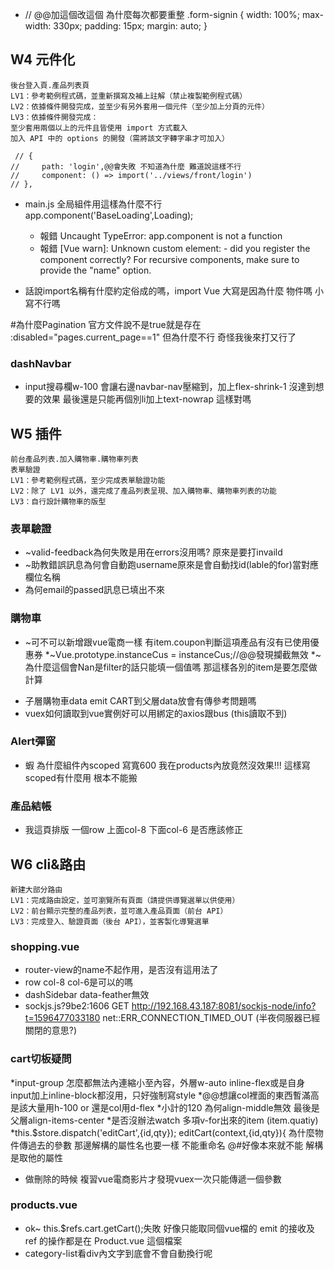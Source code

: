 * // @@加這個改這個 為什麼每次都要重整
    .form-signin {
        width: 100%;
        max-width: 330px;
        padding: 15px;
        margin: auto;
    }
<!-- =============================================== -->
## W4 元件化
```
後台登入頁.產品列表頁
LV1：參考範例程式碼，並重新撰寫及補上註解（禁止複製範例程式碼）
LV2：依據條件開發完成，並至少有另外套用一個元件（至少加上分頁的元件）
LV3：依據條件開發完成：
至少套用兩個以上的元件且皆使用 import 方式載入
加入 API 中的 options 的開發（需將該文字轉字串才可加入）
```
     // {
    //     path: 'login',@@會失敗 不知道為什麼 難道說這樣不行
    //     component: () => import('../views/front/login')
    // },

* main.js 全局組件用這樣為什麼不行 app.component('BaseLoading',Loading);
    * 報錯 Uncaught TypeError: app.component is not a function
    * 報錯 [Vue warn]: Unknown custom element: <BaseLoading> - did you register the component correctly? For recursive components, make sure to provide the "name" option.

* 話說import名稱有什麼約定俗成的嗎，import Vue 大寫是因為什麼 物件嗎 小寫不行嗎

#為什麼Pagination
官方文件說不是true就是存在
:disabled="pages.current_page==1"
但為什麼不行
奇怪我後來打又行了

### dashNavbar
* input搜尋欄w-100 會讓右邊navbar-nav壓縮到，加上flex-shrink-1 沒達到想要的效果 最後還是只能再個別li加上text-nowrap 這樣對嗎

<!-- ==================================================================== -->
## W5 插件
```
前台產品列表.加入購物車.購物車列表
表單驗證
LV1：參考範例程式碼，至少完成表單驗證功能
LV2：除了 LV1 以外，還完成了產品列表呈現、加入購物車、購物車列表的功能
LV3：自行設計購物車的版型
```
### 表單驗證
* ~valid-feedback為何失敗是用在errors沒用嗎? 原來是要打invaild
* ~助教錯誤訊息為何會自動跑username原來是會自動找id(lable的for)當對應欄位名稱
* 為何email的passed訊息已填出不來
### 購物車
* ~可不可以新增跟vue電商一樣 有item.coupon判斷這項產品有沒有已使用優惠券
*~Vue.prototype.instanceCus = instanceCus;//@@發現攔截無效 
*~<!-- {{ (item.quantity*item.product.price) | currency }} -->
為什麼這個會Nan是filter的話只能填一個值嗎
那這樣各別的item是要怎麼做計算
<!-- -[]這個currency有錯 -->
* 子層購物車data emit CART到父層data放會有傳參考問題嗎
* vuex如何讀取到vue實例好可以用綁定的axios跟bus (this讀取不到)

### Alert彈窗
* 蝦 為什麼組件內scoped 寫寬600 我在products內放竟然沒效果!!! 這樣寫scoped有什麼用 根本不能搬

### 產品結帳
* 我這頁排版 一個row 上面col-8 下面col-6 是否應該修正


## W6 cli&路由
```
新建大部分路由
LV1：完成路由設定，並可瀏覽所有頁面（請提供導覽選單以供使用）
LV2：前台顯示完整的產品列表，並可進入產品頁面（前台 API）
LV3：完成登入、驗證頁面（後台 API），並客製化導覽選單
```
### shopping.vue
* router-view的name不起作用，是否沒有這用法了
* row col-8 col-6是可以的嗎
* dashSidebar data-feather無效
* sockjs.js?9be2:1606 GET http://192.168.43.187:8081/sockjs-node/info?t=1596477033180 net::ERR_CONNECTION_TIMED_OUT (半夜伺服器已經關閉的意思?)

### cart切板疑問
*input-group 怎麼都無法內連縮小至內容，外層w-auto inline-flex或是自身input加上inline-block都沒用，只好強制寫style
*@@想讓col裡面的東西暫滿高 是該大量用h-100 or 還是col用d-flex
*小計的120 為何align-middle無效 最後是父層align-items-center
*是否沒辦法watch 多項v-for出來的item (item.quatiy)
*this.$store.dispatch('editCart',{id,qty});
editCart(context,{id,qty}){ 
    為什麼物件傳過去的參數 那邊解構的屬性名也要一樣 不能重命名 @#好像本來就不能  解構是取他的屬性
* 做刪除的時候 複習vue電商影片才發現vuex一次只能傳遞一個參數

### products.vue
* ok~ this.$refs.cart.getCart();失敗 好像只能取同個vue檔的
    emit 的接收及 ref 的操作都是在 Product.vue 這個檔案
* category-list看div內文字到底會不會自動換行呢


